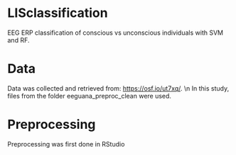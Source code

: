 # LISclassification
EEG ERP classification of conscious vs unconscious individuals with SVM and RF.

# Data
Data was collected and retrieved from: https://osf.io/ut7xq/. \n
In this study, files from the folder eeguana_preproc_clean were used.

# Preprocessing
Preprocessing was first done in RStudio
